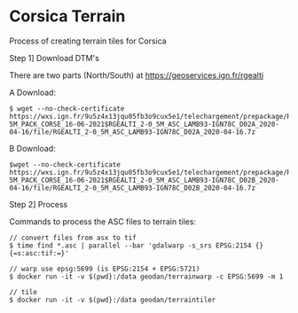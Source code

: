 # Corsica Terrain

Process of creating terrain tiles for Corsica

Step 1] Download DTM's 

There are two parts (North/South) at https://geoservices.ign.fr/rgealti

A Download:
```
$ wget --no-check-certificate https://wxs.ign.fr/9u5z4x13jqu05fb3o9cux5e1/telechargement/prepackage/RGEALTI-5M_PACK_CORSE_16-06-2021$RGEALTI_2-0_5M_ASC_LAMB93-IGN78C_D02A_2020-04-16/file/RGEALTI_2-0_5M_ASC_LAMB93-IGN78C_D02A_2020-04-16.7z
```

B Download:
```
$wget --no-check-certificate https://wxs.ign.fr/9u5z4x13jqu05fb3o9cux5e1/telechargement/prepackage/RGEALTI-5M_PACK_CORSE_16-06-2021$RGEALTI_2-0_5M_ASC_LAMB93-IGN78C_D02B_2020-04-16/file/RGEALTI_2-0_5M_ASC_LAMB93-IGN78C_D02B_2020-04-16.7z
```

Step 2] Process

Commands to process the ASC files to terrain tiles:

```
// convert files from asx to tif
$ time find *.asc | parallel --bar 'gdalwarp -s_srs EPSG:2154 {} {=s:asc:tif:=}'

// warp use epsg:5699 (is EPSG:2154 + EPSG:5721)
$ docker run -it -v $(pwd}:/data geodan/terrainwarp -c EPSG:5699 -m 1

// tile
$ docker run -it -v $(pwd}:/data geodan/terraintiler
```

